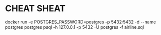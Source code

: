 
# CHEAT SHEAT
docker run -e POSTGRES_PASSWORD=postgres -p 5432:5432 -d --name postgres postgres 
psql -h 127.0.0.1 -p 5432 -U postgres -f airline.sql

